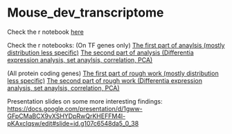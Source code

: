 # Mouse_dev_transcriptome

Check the r notebook [here](https://htmlpreview.github.io/?https://raw.githubusercontent.com/PavlidisLab/Mouse_dev_transcriptome/Wilson_Exploration/Main/TFOnlyExploration2.html?token=APLTEWWNWZWV6ZIJRAUTL2LBYTLVY)

Check the r notebooks:
(On TF genes only)
[The first part of anaylsis (mostly distribution less specific)](https://raw.githubusercontent.com/Tu1026/MouseDevelopmentAnalysis/main/Main/TFOnlyExploration.html)
[The second part of analysis (Differentia expression analysis, set anaylsis, correlation, PCA)](https://raw.githubusercontent.com/Tu1026/MouseDevelopmentAnalysis/main/Main/TFOnlyExploration2.html)


(All protein coding genes)
[The first part of rough work (mostly distribution less specific)](https://raw.githubusercontent.com/Tu1026/MouseDevelopmentAnalysis/main/Main/Exploration.html)
[The second part of rough work (Differentia expression analysis, set anaylsis, correlation, PCA)](https://raw.githubusercontent.com/Tu1026/MouseDevelopmentAnalysis/main/Main/Exploration2.html)

Presentation slides on some more interesting findings: https://docs.google.com/presentation/d/1gww-GFpCMaBCX9vXSHYDpRwQrKHEFFM4l-pKAxcIqsw/edit#slide=id.g107c6548da5_0_38
